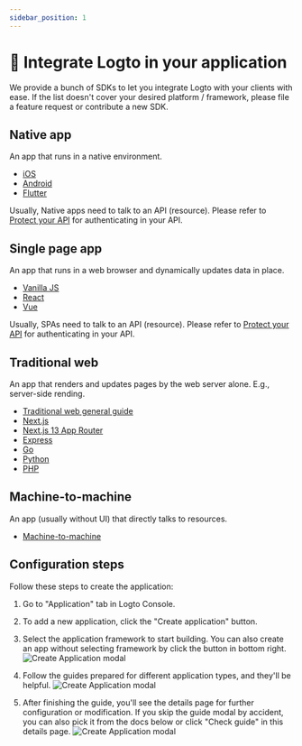 ```yaml
---
sidebar_position: 1
---
```


# 🔗 Integrate Logto in your application

We provide a bunch of SDKs to let you integrate Logto with your clients with ease. If the list doesn't cover your desired platform / framework, please file a feature request or contribute a new SDK.

## Native app

An app that runs in a native environment.

- [iOS](../../../sdk/native/swift/README.mdx)
- [Android](../../../sdk/native/android/README.mdx)
- [Flutter](../../../sdk/native/flutter/README.mdx)

Usually, Native apps need to talk to an API (resource). Please refer to [Protect your API](../protect-your-api/README.mdx) for authenticating in your API.

## Single page app

An app that runs in a web browser and dynamically updates data in place.

- [Vanilla JS](../../../sdk/js/vanilla-js/README.mdx)
- [React](../../../sdk/js/react/README.mdx)
- [Vue](../../../sdk/js/vue/README.mdx)

Usually, SPAs need to talk to an API (resource). Please refer to [Protect your API](../protect-your-api/README.mdx) for authenticating in your API.

## Traditional web

An app that renders and updates pages by the web server alone. E.g., server-side rending.

- [Traditional web general guide](../../../sdk/web/traditional/README.mdx)
- [Next.js](../../../sdk/js/next/README.mdx)
- [Next.js 13 App Router](../../../sdk/js/next-app-router/README.mdx)
- [Express](../../../sdk/js/express/README.mdx)
- [Go](../../../sdk/web/go/README.mdx)
- [Python](../../../sdk/web/python/README.mdx)
- [PHP](../../../sdk/web/php/README.mdx)

## Machine-to-machine

An app (usually without UI) that directly talks to resources.

- [Machine-to-machine](../../../sdk/machine-to-machine/general/README.mdx)

## Configuration steps

Follow these steps to create the application:

1. Go to "Application" tab in Logto Console.

2. To add a new application, click the "Create application" button.

3. Select the application framework to start building. You can also create an app without selecting framework by click the button in bottom right.
   ![Create Application modal](./assets/create-app-select-framework.png)

4. Follow the guides prepared for different application types, and they'll be helpful.
   ![Create Application modal](./assets/create-app-sdk-guide.png)

5. After finishing the guide, you'll see the details page for further configuration or modification. If you skip the guide modal by accident, you can also pick it from the docs below or click "Check guide" in this details page.
   ![Create Application modal](./assets/create-app-detail-page.png)
